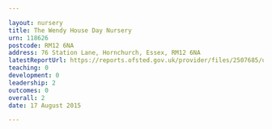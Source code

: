 ```yaml
---

layout: nursery
title: The Wendy House Day Nursery
urn: 118626
postcode: RM12 6NA
address: 76 Station Lane, Hornchurch, Essex, RM12 6NA
latestReportUrl: https://reports.ofsted.gov.uk/provider/files/2507685/urn/118626.pdf
teaching: 0
development: 0
leadership: 2
outcomes: 0
overall: 2
date: 17 August 2015

---
```

